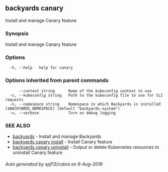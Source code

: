 ## backyards canary

Install and manage Canary feature

### Synopsis

Install and manage Canary feature

### Options

```
  -h, --help   help for canary
```

### Options inherited from parent commands

```
      --context string      Name of the kubeconfig context to use
  -c, --kubeconfig string   Path to the kubeconfig file to use for CLI requests
  -n, --namespace string    Namespace in which Backyards is installed [$BACKYARDS_NAMESPACE] (default "backyards-system")
  -v, --verbose             Turn on debug logging
```

### SEE ALSO

* [backyards](backyards.md)	 - Install and manage Backyards
* [backyards canary install](backyards_canary_install.md)	 - Install Canary feature
* [backyards canary uninstall](backyards_canary_uninstall.md)	 - Output or delete Kubernetes resources to uninstall Canary feature

###### Auto generated by spf13/cobra on 6-Aug-2019
